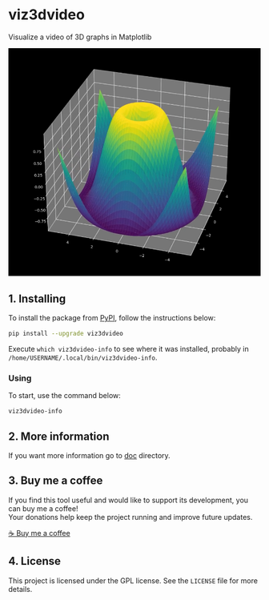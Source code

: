 # viz3dvideo

Visualize a video of 3D graphs in Matplotlib

[![logo](https://raw.githubusercontent.com/trucomanx/Viz3DVideo/main/screenshot.png)](https://www.youtube.com/watch?v=OSm2YUywPsQ)

## 1. Installing

To install the package from [PyPI](https://pypi.org/project/viz3dvideo/), follow the instructions below:


```bash
pip install --upgrade viz3dvideo
```

Execute `which viz3dvideo-info` to see where it was installed, probably in `/home/USERNAME/.local/bin/viz3dvideo-info`.

### Using

To start, use the command below:

```bash
viz3dvideo-info
```
## 2. More information

If you want more information go to [doc](https://github.com/trucomanx/Viz3DVideo/blob/main/doc) directory.

## 3. Buy me a coffee

If you find this tool useful and would like to support its development, you can buy me a coffee!  
Your donations help keep the project running and improve future updates.  

[☕ Buy me a coffee](https://ko-fi.com/trucomanx) 

## 4. License

This project is licensed under the GPL license. See the `LICENSE` file for more details.
